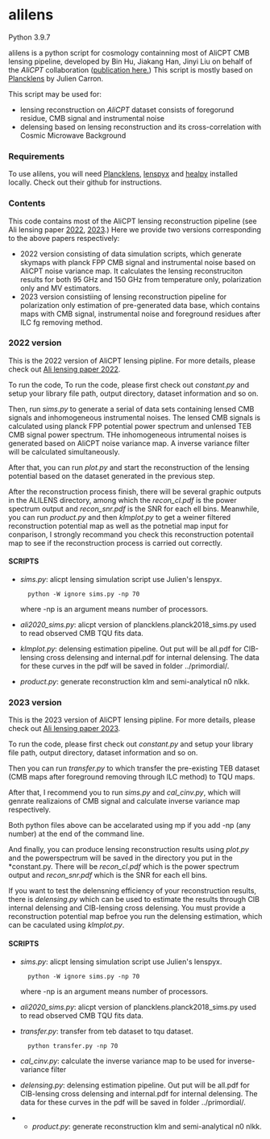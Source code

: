 # alilens

Python 3.9.7

alilens is a python script for cosmology containning most of AliCPT CMB lensing pipeline, developed by Bin Hu, Jiakang Han, Jinyi Liu on behalf of the *AliCPT* collaboration ([publication here.](https://arxiv.org/abs/1710.03047)) This script is mostly based on [Plancklens](https://github.com/carronj/plancklens) by Julien Carron. 

This script may be used for:
* lensing reconstruction on *AliCPT* dataset consists of foregorund residue, CMB signal and instrumental noise
* delensing based on lensing reconstruction and its cross-correlation with Cosmic Microwave Background

### Requirements
To use alilens, you will need [Plancklens](https://github.com/carronj/plancklens), [lenspyx](https://github.com/carronj/lenspyx) and [healpy](https://github.com/carronj/lenspyx) installed locally. Check out their github for instructions. 

### Contents

This code contains most of the AliCPT lensing reconstruction pipeline (see Ali lensing paper [2022](https://arxiv.org/abs/2204.08158), [2023](https://arxiv.org/abs/2303.05705).) Here we provide two versions corresponding to the above papers respectively:

* 2022 version consisting of data simulation scripts, which generate skymaps with planck FPP CMB signal and instrumental noise based on AliCPT noise variance map. It calculates the lensing reconstruciton results for both 95 GHz and 150 GHz from temperature only, polarization only and MV estimators.
* 2023 version consistiing of lensing reconstruction pipeline for polarization only estimation of pre-generated data base, which contains maps with CMB signal, instrumental noise and foreground residues after ILC fg removing method.

### 2022 version
This is the 2022 version of AliCPT lensing pipline. For more details, please check out [Ali lensing paper 2022](https://arxiv.org/abs/2204.08158).

To run the code, To run the code, please first check out *constant.py* and setup your library file path, output directory, dataset information and so on.

Then, run *sims.py* to generate a serial of data sets containing lensed CMB signals and inhomogeneous instrumental noises. The lensed CMB signals is calculated using planck FPP potential power spectrum and unlensed TEB CMB signal power spectrum. THe inhomogeneous intrumental noises is generated based on AliCPT noise variance map. A inverse variance filter will be calculated simultaneously.

After that, you can run *plot.py* and start the reconstruction of the lensing potential based on the dataset generated in the previous step.

After the reconstruction process finish, there will be several graphic outputs in the ALILENS directory, among which the  *recon_cl.pdf*  is the power spectrum output and *recon_snr.pdf* is the SNR for each ell bins. Meanwhile, you can run *product.py* and then *klmplot.py* to get a weiner filtered reconstruction potential map as well as the potnetial map input for conparison, I strongly recommand you check this reconstruction potentail map to see if the reconstruction process is carried out correctly.

#### SCRIPTS

- *sims.py*: alicpt lensing simulation script use Julien's lenspyx.
        
        python -W ignore sims.py -np 70

  where -np is an argument means number of processors.

- *ali2020_sims.py*: alicpt version of plancklens.planck2018_sims.py used to read observed CMB TQU fits data.

- *klmplot.py*: delensing estimation pipeline. Out put will be all.pdf for CIB-lensing cross delensing and internal.pdf for internal delensing. The data for these curves in the pdf will be saved in folder ../primordial/.

- *product.py*: generate reconstruction klm and semi-analytical n0 nlkk.
### 2023 version
This is the 2023 version of AliCPT lensing pipline. For more details, please check out [Ali lensing paper 2023](https://arxiv.org/abs/2303.05705).

To run the code, please first check out *constant.py* and setup your library file path, output directory, dataset information and so on.

Then you can run *transfer.py* to which transfer the pre-existing TEB dataset (CMB maps after foreground removing through ILC method) to TQU maps.

After that, I recommend you to run *sims.py* and *cal_cinv.py*, which will genrate realizaions of CMB signal and calculate inverse variance map respectively.

Both python files above can be accelarated using mp if you add -np (any number) at the end of the command line.

And finally, you can produce lensing reconstruction results using *plot.py* and the powerspectrum will be saved in the directory you put in the *constant.py. There will be *recon_cl.pdf*  which is the power spectrum output and *recon_snr.pdf* which is the SNR for each ell bins.

If you want to test the delensning efficiency of your reconstruction results, there is *delensing.py* which can be used to estimate the results through CIB internal delensing and CIB-lensing cross delensing. You must provide a reconstruction potential map befroe you run the delensing estimation, which can be caculated using *klmplot.py*.

#### SCRIPTS

- *sims.py*: alicpt lensing simulation script use Julien's lenspyx.
        
        python -W ignore sims.py -np 70

  where -np is an argument means number of processors.

- *ali2020_sims.py*: alicpt version of plancklens.planck2018_sims.py used to read observed CMB TQU fits data.
  
- *transfer.py*: transfer from teb dataset to tqu dataset.
  
        python transfer.py -np 70

- *cal_cinv.py*: calculate the inverse variance map to be used for inverse-variance filter

- *delensing.py*: delensing estimation pipeline. Out put will be all.pdf for CIB-lensing cross delensing and internal.pdf for internal delensing. The data for these curves in the pdf will be saved in folder ../primordial/.
- - *product.py*: generate reconstruction klm and semi-analytical n0 nlkk.

